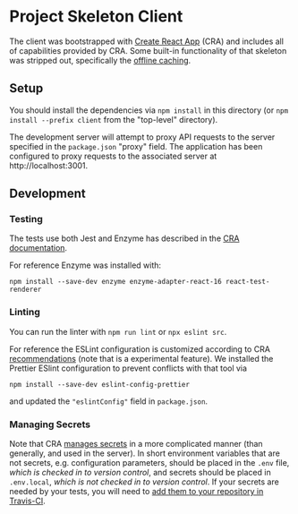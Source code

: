 # Project Skeleton Client

The client was bootstrapped with [Create React App](https://github.com/facebookincubator/create-react-app) (CRA) and includes all of capabilities provided by CRA. Some built-in functionality of that skeleton was stripped out, specifically the [offline caching](https://facebook.github.io/create-react-app/docs/making-a-progressive-web-app).

## Setup

You should install the dependencies via `npm install` in this directory (or `npm install --prefix client` from the "top-level" directory).

The development server will attempt to proxy API requests to the server specified in the `package.json` "proxy" field. The application has been configured to proxy requests to the associated server at http://localhost:3001.

## Development

### Testing

The tests use both Jest and Enzyme has described in the [CRA documentation](https://facebook.github.io/create-react-app/docs/running-tests).

For reference Enzyme was installed with:

```
npm install --save-dev enzyme enzyme-adapter-react-16 react-test-renderer
```

### Linting

You can run the linter with `npm run lint` or `npx eslint src`.

For reference the ESLint configuration is customized according to CRA [recommendations](https://create-react-app.dev/docs/setting-up-your-editor#experimental-extending-the-eslint-config) (note that is a experimental feature).  We installed the Prettier ESlint configuration to prevent conflicts with that tool via

```
npm install --save-dev eslint-config-prettier
```

and updated the `"eslintConfig"` field in `package.json`.

### Managing Secrets

Note that CRA [manages secrets](https://create-react-app.dev/docs/adding-custom-environment-variables#adding-development-environment-variables-in-env) in a more complicated manner (than generally, and used in the server). In short environment variables that are not secrets, e.g. configuration parameters, should be placed in the `.env` file, *which is checked in to version control*, and secrets should be placed in `.env.local`, *which is not checked in to version control*. If your secrets are needed by your tests, you will need to [add them to your repository in Travis-CI](https://docs.travis-ci.com/user/environment-variables/).